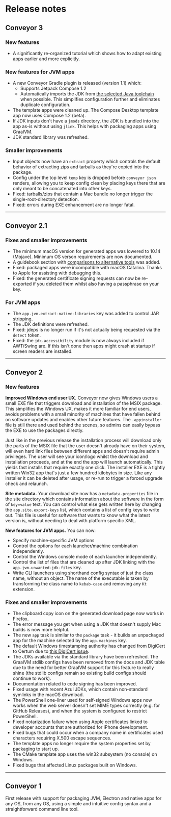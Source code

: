 # Release notes

## Conveyor 3

### New features

* A significantly re-organized tutorial which shows how to adapt existing apps earlier and more explicitly.

### New features for JVM apps

* A new Conveyor Gradle plugin is released (version 1.1) which:
  * Supports Jetpack Compose 1.2 
  * Automatically imports the JDK from [the selected Java toolchain](https://docs.gradle.org/current/userguide/toolchains.html) when possible. This simplifies configuration further and eliminates duplicate configuration.
* The template apps were cleaned up. The Compose Desktop template app now uses Compose 1.2 (beta).
* If JDK inputs don't have a `jmods` directory, the JDK is bundled into the app as-is without using `jlink`. This helps with packaging apps using GraalVM.
* JDK standard library was refreshed.

### Smaller improvements

* Input objects now have an `extract` property which controls the default behavior of extracting zips and tarballs as they're copied into the package.
* Config under the top level `temp` key is dropped before `conveyor json` renders, allowing you to keep config clean by placing keys there that are only meant to be concatenated into other keys.
* Fixed: tarballs/zips that contain a Mac bundle no longer trigger the single-root-directory detection.
* Fixed: errors during EXE enhancement are no longer fatal.

----

## Conveyor 2.1

### Fixes and smaller improvements

* The minimum macOS version for generated apps was lowered to 10.14 (Mojave). Minimum OS verson requirements are now documented. 
* A guidebook section with [comparisons to alternative tools](faq/comparisons.md) was added.
* Fixed: packaged apps were incompatible with macOS Catalina. Thanks to Apple for assisting with debugging this.
* Fixed: the generated certificate signing requests can now be re-exported if you deleted them whilst also having a passphrase on your key.

### For JVM apps

* The `app.jvm.extract-native-libraries` key was added to control JAR stripping.
* The JDK definitions were refreshed.
* Fixed: jdeps is no longer run if it's not actually being requested via the `detect` token.
* Fixed: the `jdk.accessibility` module is now always included if AWT/Swing are. If this isn't done then apps might crash at startup if screen readers are installed.

----

## Conveyor 2

### New features

**Improved Windows end user UX.** Conveyor now gives Windows users a small EXE file that triggers download and installation of the MSIX package. This simplifies the Windows UX, makes it more familiar for end users, avoids problems with a small minority of machines that have fallen behind on software updates and enables other future features. The `.appinstaller` file is still there and used behind the scenes, so admins can easily bypass the EXE to use the packages directly.

Just like in the previous release the installation process will download only the parts of the MSIX file that the user doesn't already have on their system, will even hard link files between different apps and doesn't require admin privileges. The user will see your icon/logo whilst the download and installation proceeds, and at the end the app will launch automatically. This yields fast installs that require exactly one click. The installer EXE is a tightly written Win32 app that's just a few hundred kilobytes in size. Like any installer it can be deleted after usage, or re-run to trigger a forced upgrade check and relaunch.

**Site metadata.** Your download site now has a `metadata.properties` file in the site directory which contains information about the software in the form of `key=value` text. You can control what else gets written here by changing the `app.site.export-keys` list, which contains a list of config keys to write out. This file is useful for software that wants to know what the latest version is, without needing to deal with platform specific XML.

**New features for JVM apps.** You can now:

* Specify machine-specific JVM options
* Control the options for each launcher/machine combination independently.
* Control the Windows console mode of each launcher independently.
* Control the list of files that are cleaned up after JDK linking with the `app.jvm.unwanted-jdk-files` key. 
* Write CLI launchers using shorthand config syntax of just the class name, without an object. The name of the executable is taken by transforming the class name to `kebab-case` and removing any `Kt` extension.

### Fixes and smaller improvements

* The clipboard copy icon on the generated download page now works in Firefox.
* The error message you get when using a JDK that doesn't supply Mac builds is now more helpful.
* The new `app` task is similar to the `package` task - it builds an unpackaged app for the machine selected by the `app.machines` key.
* The default Windows timestamping authority has changed from DigiCert to Certum due to [this DigiCert issue](https://knowledge.digicert.com/solution/authenticode-signature-verification-fails-with-new-timestamping-cross-root.html).
* The JDKs available via the standard library have been refreshed. The GraalVM stdlib configs have been removed from the docs and JDK table due to the need for better GraalVM support for this feature to really shine (the stdlib configs remain so existing build configs should continue to work).
* Documentation related to code signing has been improved.
* Fixed usage with recent Azul JDKs, which contain non-standard symlinks in the macOS download.
* The PowerShell one-liner used for self-signed Windows apps now works when the web server doesn't set MIME types correctly (e.g. for GitHub Releases), and when the system is configured to restrict PowerShell.
* Fixed notarization failure when using Apple certificates linked to developer accounts that are authorized for iPhone development.
* Fixed bugs that could occur when a company name in certificates used characters requiring X.500 escape sequences.
* The template apps no longer require the system properties set by packaging to start up.
* The CMake template app uses the win32 subsystem (no console) on Windows.
* Fixed bugs that affected Linux packages built on Windows.

----

## Conveyor 1

First release with support for packaging JVM, Electron and native apps for any OS, from any OS, using a simple and intuitive config syntax and a straightforward command line tool.
